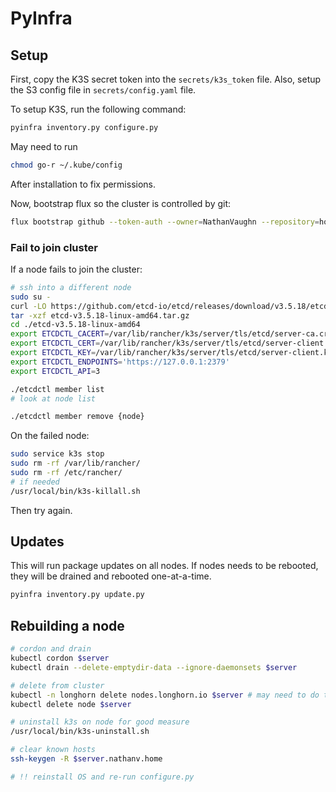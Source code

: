 # PyInfra

## Setup

First, copy the K3S secret token into the `secrets/k3s_token` file.
Also, setup the S3 config file in `secrets/config.yaml` file.

To setup K3S, run the following command:

```bash
pyinfra inventory.py configure.py
```

May need to run

```bash
chmod go-r ~/.kube/config
```

After installation to fix permissions.

Now, bootstrap flux so the cluster is controlled by git:

```bash
flux bootstrap github --token-auth --owner=NathanVaughn --repository=homelab-k8s --branch=main --path=cluster/ --personal
```

### Fail to join cluster

If a node fails to join the cluster:

```bash
# ssh into a different node
sudo su -
curl -LO https://github.com/etcd-io/etcd/releases/download/v3.5.18/etcd-v3.5.18-linux-amd64.tar.gz
tar -xzf etcd-v3.5.18-linux-amd64.tar.gz
cd ./etcd-v3.5.18-linux-amd64
export ETCDCTL_CACERT=/var/lib/rancher/k3s/server/tls/etcd/server-ca.crt
export ETCDCTL_CERT=/var/lib/rancher/k3s/server/tls/etcd/server-client.crt
export ETCDCTL_KEY=/var/lib/rancher/k3s/server/tls/etcd/server-client.key
export ETCDCTL_ENDPOINTS='https://127.0.0.1:2379'
export ETCDCTL_API=3

./etcdctl member list
# look at node list

./etcdctl member remove {node}
```

On the failed node:

```bash
sudo service k3s stop
sudo rm -rf /var/lib/rancher/
sudo rm -rf /etc/rancher/
# if needed
/usr/local/bin/k3s-killall.sh
```

Then try again.

## Updates

This will run package updates on all nodes. If nodes needs to be rebooted,
they will be drained and rebooted one-at-a-time.

```bash
pyinfra inventory.py update.py
```

## Rebuilding a node

```bash
# cordon and drain
kubectl cordon $server
kubectl drain --delete-emptydir-data --ignore-daemonsets $server

# delete from cluster
kubectl -n longhorn delete nodes.longhorn.io $server # may need to do this in the UI
kubectl delete node $server

# uninstall k3s on node for good measure
/usr/local/bin/k3s-uninstall.sh

# clear known hosts
ssh-keygen -R $server.nathanv.home

# !! reinstall OS and re-run configure.py
```
